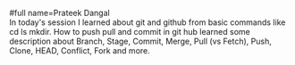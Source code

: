 #full name=Prateek Dangal  
In today's session I learned about git and github from basic commands like cd ls mkdir. How to push pull and commit in git hub 
learned some description about Branch, Stage, Commit, Merge, Pull (vs Fetch), Push, Clone, HEAD, Conflict, Fork and more.